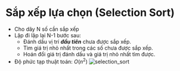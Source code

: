 # Sắp xếp lựa chọn (Selection Sort)

* Cho dãy N số cần sắp xếp 
* Lặp đi lặp lại N-1 bước sau:
  * Đánh dấu vị trí ***đầu tiên*** chưa được sắp xếp.
  * Tìm giá trị nhỏ nhất trong các số chưa được sắp xếp.
  * Hoán đổi giá trị đánh dấu và giá trị nhỏ nhất tìm được.
* Độ phức tạp thuật toán: $O(n^2)$
 ![selection_sort](https://user-images.githubusercontent.com/63502091/188900704-6a888a66-7670-4cb1-8ea7-9cc0dc8a06d0.jpg)
  
  
